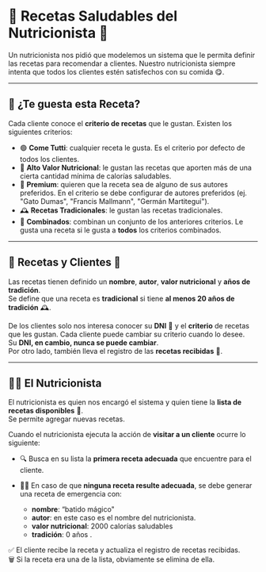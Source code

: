 # 🥗 Recetas Saludables del Nutricionista 🍲

Un nutricionista nos pidió que modelemos un sistema que le permita definir las recetas para recomendar a clientes. Nuestro nutricionista siempre intenta que todos los clientes estén satisfechos con su comida 😋.

---

## 🎯 ¿Te guesta esta Receta?

Cada cliente conoce el **criterio de recetas** que le gustan. Existen los siguientes criterios:

- 🟢 **Come Tutti**: cualquier receta le gusta. Es el criterio por defecto de todos los clientes.
- 🥩 **Alto Valor Nutricional**: le gustan las recetas que aporten más de una cierta cantidad mínima de calorías saludables.
- 🥑 **Premium**: quieren que la receta sea de alguno de sus autores preferidos. En el criterio se debe configurar de autores preferidos (ej. "Gato Dumas", "Francis Mallmann", "Germán Martitegui").
- 🕰️ **Recetas Tradicionales**: le gustan las recetas tradicionales.
- 🔀 **Combinados**: combinan un conjunto de los anteriores criterios. Le gusta una receta si le gusta a **todos** los criterios combinados.

---

## 🍛 Recetas y Clientes 👥

Las recetas tienen definido un **nombre**, **autor**, **valor nutricional** y **años de tradición**.  
Se define que una receta es **tradicional** si tiene **al menos 20 años de tradición** 🕰️.

De los clientes solo nos interesa conocer su **DNI** 🪪 y el **criterio** de recetas que les gustan. Cada cliente puede cambiar su criterio cuando lo desee.  
Su **DNI, en cambio, nunca se puede cambiar**.  
Por otro lado, también lleva el registro de las **recetas recibidas** 📜.

---

## 👨‍🍳 El Nutricionista

El nutricionista es quien nos encargó el sistema y quien tiene la **lista de recetas disponibles** 📒.  
Se permite agregar nuevas recetas.

Cuando el nutricionista ejecuta la acción de **visitar a un cliente** ocurre lo siguiente:

- 🔍 Busca en su lista la **primera receta adecuada** que encuentre para el cliente.
- 🤷‍♂️ En caso de que **ninguna receta resulte adecuada**, se debe generar una receta de emergencia con:

  - **nombre**: “batido mágico"
  - **autor**: en este caso es el nombre del nutricionista.
  - **valor nutricional**: 2000 calorías saludables
  - **tradición**: 0 años
    .

✅ El cliente recibe la receta y actualiza el registro de recetas recibidas.  
🗑️ Si la receta era una de la lista, obviamente se elimina de ella.
